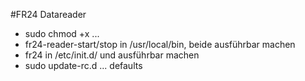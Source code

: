 #FR24 Datareader

- sudo chmod +x ...
- fr24-reader-start/stop in /usr/local/bin, beide ausführbar machen
- fr24 in /etc/init.d/ und ausführbar machen
- sudo update-rc.d ... defaults
